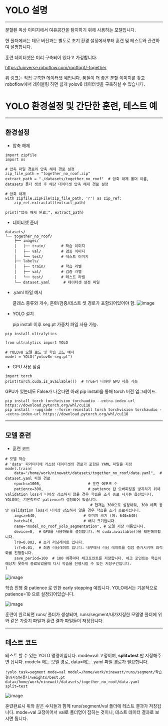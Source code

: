# YOLO 설명
-----------
분할된 옥상 이미지에서 여유공간을 탐지하기 위해 사용하는 모델입니다. 

현 폴더에서는 데모 버전과는 별도로 초기 환경 설정에서부터 훈련 및 테스트와 관련하여 설명합니다.

훈련 데이터셋은 미리 구축되어 있다고 가정합니다. 

https://universe.roboflow.com/rooftop1/-together

위 링크는 직접 구축한 데이터셋 예입니다. 품질이 더 좋은 분할 이미지를 갖고 roboflow에서 레이블링 하면 쉽게 yolov8 데이터셋을 구축하실 수 있습니다.

# YOLO 환경설정 및 간단한 훈련, 테스트 예
-----------
## 환경설정

+ 압축 해제
```
import zipfile
import os

# 압축 파일 경로와 압축 해제 경로 설정
zip_file_path = "together_no_roof.zip"
extract_path = "./datasets/together_no_roof"  # 압축 해제 폴더 이름, datasets 폴더 생성 후 해당 데이터셋 압축 해제 경로 설정

# 압축 해제
with zipfile.ZipFile(zip_file_path, 'r') as zip_ref:
    zip_ref.extractall(extract_path)

print("압축 해제 완료:", extract_path)

```
+ 데이터셋 준비
```
datasets/
└── together_no_roof/
    ├── images/
    │   ├── train/       # 학습 이미지
    │   ├── val/         # 검증 이미지
    │   └── test/        # 테스트 이미지
    ├── labels/
    │   ├── train/       # 학습 라벨
    │   ├── val/         # 검증 라벨
    │   └── test/        # 테스트 라벨
    └── dataset.yaml      # 데이터셋 설정 파일

```
+ .yaml 파일 예시
  
  클래스 종류와 개수, 훈련/검증/테스트 셋 경로가 포함되어있어야 함.
![image](https://github.com/user-attachments/assets/fa3d2426-7334-4244-a93a-2d901b8f5b07)


+ YOLO 설치

  pip install 이후 seg.pt 가중치 파일 사용 가능.
```
pip install ultralytics
```
```
from ultralytics import YOLO

# YOLOv8 모델 로드 및 학습 코드 예시
model = YOLO("yolov8n-seg.pt")
```

+ GPU 사용 점검

```
import torch
print(torch.cuda.is_available())  # True가 나와야 GPU 사용 가능
```
GPU가 있는데도 False가 나온다면 아래 pip install을 통해 torch 버전 업그레이드.

```
pip install torch torchvision torchaudio --extra-index-url https://download.pytorch.org/whl/cu118
pip install --upgrade --force-reinstall torch torchvision torchaudio --extra-index-url https://download.pytorch.org/whl/cu118

```
----------
## 모델 훈련
+ 훈련 코드
```
# 모델 학습
# 'data' 파라미터에 커스텀 데이터셋의 경로가 포함된 YAML 파일을 지정
model.train(
    data="/home/work/ninewatt/datasets/together_no_roof/data.yaml",  # dataset.yaml 파일 경로
    epochs=1000,                     # 훈련 에포크 수
    patience=300,                    # patience 란 오버피팅을 방지하기 위해 validation loss가 더이상 감소하지 않을 경우 학습을 조기 종료 시키는 옵션입니다. YOLO에는 기본적으로 patience가 설정되어 있습니다.
                                      # 현재는 300으로 설정해둬, 300 에폭 동안 validation loss가 더이상 감소하지 않을 경우 학습을 조기 종료시킵니다.
    imgsz=640,                     # 이미지 크기 (예: 640x640)
    batch=16,                      # 배치 크기입니다. 
    name="model_no_roof_yolo_segmentation", # 모델 저장 이름입니다.
    device=0,  # GPU를 사용하도록 설정합니다. 꼭 cuda.available()을 확인해야합니다.
    lr0=0.002, # 초기 러닝레이트 입니다.
    lrf=0.01,  # 최종 러닝레이트 입니다. 내부에서 러닝 레이트를 점점 증가시키며 최적화를 진행합니다.
    save_period=100  # 100 에폭마다 체크포인트를 저장합니다. 체크 포인트는 학습이 예상치 못하게 종료되었을때 다시 학습을 진행시킬 수 있는 저장구간입니다.
)
```
![image](https://github.com/user-attachments/assets/37519db3-f345-4ec2-9765-2f46af39f579)

  학습 진행 중 patience 로 인한 early stopping 예입니다. YOLO에서는 기본적으로 patience=10 으로 설정되어있습니다. 



  
![image](https://github.com/user-attachments/assets/cff6c53b-4108-4a20-ab4d-8852139af38c)

훈련이 완료되면 runs/ 폴더가 생성되며, runs/segment/내가지정한 모델명 폴더에 위와 같은 가중치 파일과 훈련 결과 파일들이 저장됩니다.

---------------
## 테스트 코드

테스트 할 수 있는 YOLO 명령어입니다. mode=val 고정이며, **split=test** 만 지정해주면 됩니다. model= 에는 모델 경로,  data=에는 .yaml 파일 경로가 필요합니다.
```
!yolo task=segment mode=val model=/home/work/ninewatt/runs/segment/학습결과저장된폴더/weights/best.pt data=/home/work/ninewatt/datasets/together_no_roof/data.yaml split=test
```

![image](https://github.com/user-attachments/assets/cc4532d0-e40f-492c-b918-783949841988)

  훈련완료시 위와 같은 수치들과 함께 runs/segment/val 폴더에 테스트 결과가 저장됩니다. mode=val 고정이어서 val로 폴더명이 잡히는 것이니, 테스트 데이터 결과로 보시면 됩니다.


